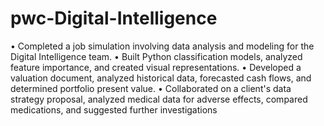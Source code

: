 # pwc-Digital-Intelligence

•	Completed a job simulation involving data analysis and modeling for the Digital Intelligence team.
•	Built Python classification models, analyzed feature importance, and created visual representations.
•	Developed a valuation document, analyzed historical data, forecasted cash flows, and determined portfolio present value.
•	Collaborated on a client's data strategy proposal, analyzed medical data for adverse effects, compared medications, and suggested further investigations

